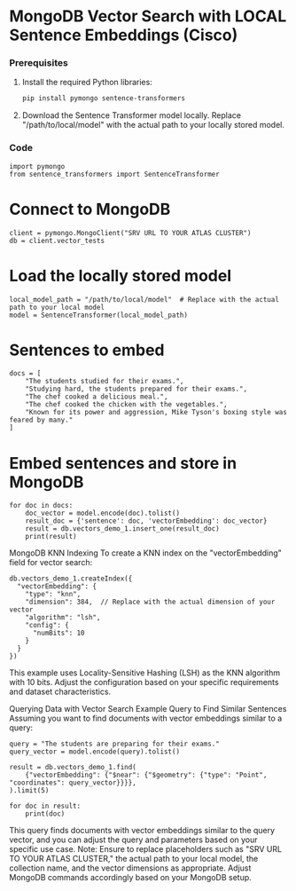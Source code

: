 # MongoDB Vector Search with LOCAL Sentence Embeddings (Cisco)

### Prerequisites

1. Install the required Python libraries:

    ```bash
    pip install pymongo sentence-transformers
    ```

2. Download the Sentence Transformer model locally. Replace "/path/to/local/model" with the actual path to your locally stored model.

### Code

```
import pymongo
from sentence_transformers import SentenceTransformer
```
# Connect to MongoDB
```
client = pymongo.MongoClient("SRV URL TO YOUR ATLAS CLUSTER")
db = client.vector_tests
```
# Load the locally stored model
```
local_model_path = "/path/to/local/model"  # Replace with the actual path to your local model
model = SentenceTransformer(local_model_path)
```
# Sentences to embed
```
docs = [
    "The students studied for their exams.",
    "Studying hard, the students prepared for their exams.",
    "The chef cooked a delicious meal.",
    "The chef cooked the chicken with the vegetables.",
    "Known for its power and aggression, Mike Tyson's boxing style was feared by many."
]
```
# Embed sentences and store in MongoDB
```
for doc in docs:
    doc_vector = model.encode(doc).tolist()
    result_doc = {'sentence': doc, 'vectorEmbedding': doc_vector}
    result = db.vectors_demo_1.insert_one(result_doc)
    print(result)
```
MongoDB KNN Indexing
To create a KNN index on the "vectorEmbedding" field for vector search:
```
db.vectors_demo_1.createIndex({
  "vectorEmbedding": {
    "type": "knn",
    "dimension": 384,  // Replace with the actual dimension of your vector
    "algorithm": "lsh",
    "config": {
      "numBits": 10
    }
  }
})
```
This example uses Locality-Sensitive Hashing (LSH) as the KNN algorithm with 10 bits. Adjust the configuration based on your specific requirements and dataset characteristics.

Querying Data with Vector Search
Example Query to Find Similar Sentences
Assuming you want to find documents with vector embeddings similar to a query:
```
query = "The students are preparing for their exams."
query_vector = model.encode(query).tolist()

result = db.vectors_demo_1.find(
    {"vectorEmbedding": {"$near": {"$geometry": {"type": "Point", "coordinates": query_vector}}}},
).limit(5)

for doc in result:
    print(doc)
```
This query finds documents with vector embeddings similar to the query vector, and you can adjust the query and parameters based on your specific use case.
Note: Ensure to replace placeholders such as "SRV URL TO YOUR ATLAS CLUSTER," the actual path to your local model, the collection name, and the vector dimensions as appropriate. Adjust MongoDB commands accordingly based on your MongoDB setup.

